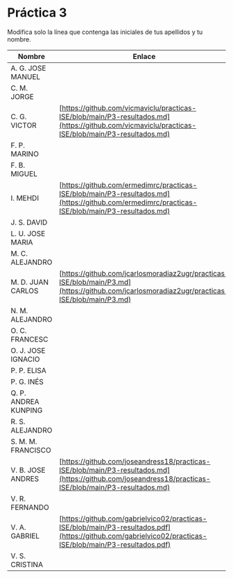 # Práctica 3

Modifica solo la línea que contenga las iniciales de tus apellidos y tu nombre.

| Nombre       | Enlace                                                                   |
| --------------- | ---------------------------------------------------------- |
| A. G. JOSE MANUEL | <!--enlace-->                                                           |
| C. M. JORGE | <!--enlace-->                                                           |
| C. G. VICTOR | [https://github.com/vicmaviclu/practicas-ISE/blob/main/P3-resultados.md](https://github.com/vicmaviclu/practicas-ISE/blob/main/P3-resultados.md)       |
| F. P. MARINO | <!--enlace-->                                                           |
| F. B. MIGUEL | <!--enlace-->                                                           |
| I. MEHDI | [https://github.com/ermedimrc/practicas-ISE/blob/main/P3-resultados.md](https://github.com/ermedimrc/practicas-ISE/blob/main/P3-resultados.md)   |
| J. S. DAVID | <!--enlace-->                                                           |
| L. U. JOSE MARIA | <!--enlace-->                                                           |
| M. C. ALEJANDRO | <!--enlace-->                                                           |
| M. D. JUAN CARLOS |[https://github.com/jcarlosmoradiaz2ugr/practicas-ISE/blob/main/P3.md](https://github.com/jcarlosmoradiaz2ugr/practicas-ISE/blob/main/P3.md) |
| N. M. ALEJANDRO | <!--enlace-->                                                           |
| O. C. FRANCESC | <!--enlace-->                                                           |
| O. J. JOSE IGNACIO | <!--enlace-->                                                           |
| P. P. ELISA | <!--enlace-->                                                           |
| P. G. INÉS | <!--enlace-->                                                           |
| Q. P. ANDREA KUNPING | <!--enlace-->                                                           |
| R. S. ALEJANDRO | <!--enlace-->                                                           |
| S. M. M. FRANCISCO | <!--enlace-->                                                           |
| V. B. JOSE ANDRES | [https://github.com/joseandress18/practicas-ISE/blob/main/P3-resultados.md](https://github.com/joseandress18/practicas-ISE/blob/main/P3-resultados.md)                                                           |
| V. R. FERNANDO | <!--enlace-->                                                           |
| V. A. GABRIEL | [https://github.com/gabrielvico02/practicas-ISE/blob/main/P3-resultados.pdf](https://github.com/gabrielvico02/practicas-ISE/blob/main/P3-resultados.pdf)                                                           |
| V. S. CRISTINA | <!--enlace-->                                                           |![image](https://github.com/user-attachments/assets/f96160e5-b965-4bb4-8533-e2eb760b4923)
